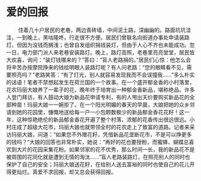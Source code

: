 # 爱的回报
　　
住着几十户居民的老巷，两边青砖墙，中间泥土路，深幽幽的。路面坑坑洼洼，一到晚上，黑咕隆咚，行走很不方便。居民们曾联名向街道办事处申请装路灯，但因为没钱而搁浅；也曾自发组织捐钱装灯，但由于人心不齐也未能成功。忽一日，电力部门派人来老巷安装路灯。晚上，路灯高照，老巷里亮亮堂堂，居民皆大欢喜，询问：“装灯钱哪来的？”答曰：“盲人老路捐的。”居民们心惊：他怎么会将辛苦办按摩院挣来的钱给明眼人装路灯呢？有人问老路：“您的眼睛看不见，需要照亮吗？”老路笑答：“有了灯光，别人就容易发现我而不会误撞我……”多么朴实的话语！笔者不禁想起发生在荷兰国的一个故事。在一个盛开郁金香的小村落里，花农玛丽大娘养了一辈子的花，晚年终于培育出一种郁金香新品，堪称绝品。许多人登门拜访，有人鼓动大娘为新品花申请专利，有的人甩出天价要购买新品花的全部种苗！玛丽大娘一一婉拒了。在一个阳光明媚的春天的早晨，大娘把她的众乡邻请到她的花园里，慷慨地送给每一户一小包颗数极少的新品郁金香花花籽！这一年，这种惊艳绝伦的新品郁金香花开遍了整个村落，浓郁的花香传出很远很远。小村庄成了超级大花市，玛丽大娘也就带领全村的花农走上了致富的道路。记者来采访玛丽大娘，问道：“如果您不外赠花籽，凭借新品花垄断花市，不是可以挣更多的钱吗？”大娘的回答也非常朴实，她说：“再好的花也要授粉，而蜜蜂、蝴蝶总喜欢到大片的花园采集花粉。如果邻家的花不优秀，那么时间一长，我的新品花不是被周围的花同化就是遭到无情的淘汰……”盲人老路装路灯，在照亮别人的同时也保护了自己的安全；玛丽大娘送花籽，在给别人送去富裕的同时也使自己的花儿开得更灿烂。真爱不求回报，却又总会获得回报。
 